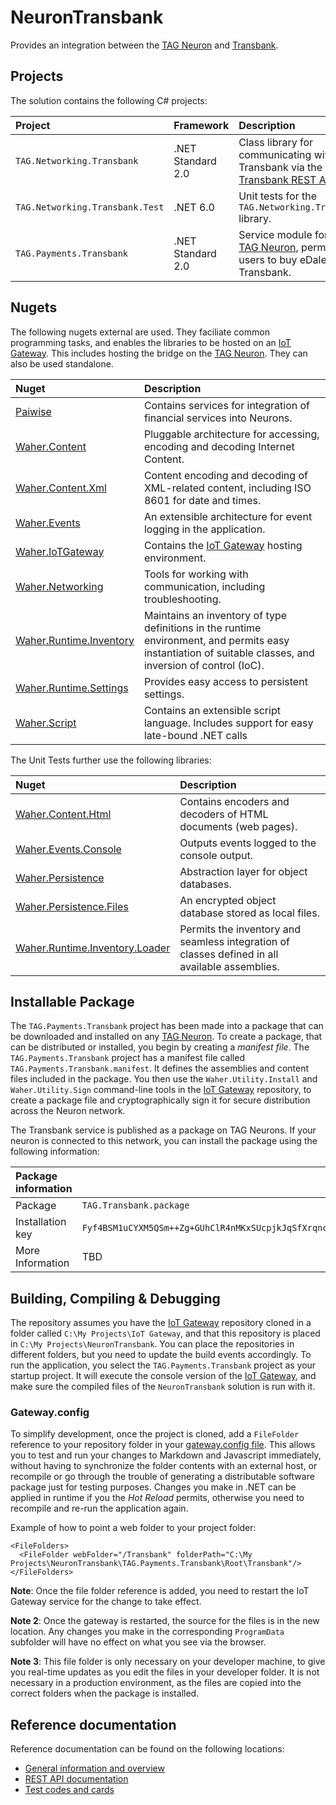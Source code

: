 # NeuronTransbank

Provides an integration between the [TAG Neuron](https://lab.tagroot.io/Documentation/Index.md) and 
[Transbank](https://www.transbankdevelopers.cl/).

## Projects

The solution contains the following C# projects:

| Project                         | Framework         | Description |
|:--------------------------------|:------------------|:------------|
| `TAG.Networking.Transbank`      | .NET Standard 2.0 | Class library for communicating with Transbank via the [Transbank REST API](https://www.transbankdevelopers.cl/referencia/webpay?l=http). |
| `TAG.Networking.Transbank.Test` | .NET 6.0          | Unit tests for the `TAG.Networking.Transbank` library. |
| `TAG.Payments.Transbank`        | .NET Standard 2.0 | Service module for the [TAG Neuron](https://lab.tagroot.io/Documentation/Index.md), permitting users to buy eDaler using Transbank. |

## Nugets

The following nugets external are used. They faciliate common programming tasks, and
enables the libraries to be hosted on an [IoT Gateway](https://github.com/PeterWaher/IoTGateway).
This includes hosting the bridge on the [TAG Neuron](https://lab.tagroot.io/Documentation/Index.md).
They can also be used standalone.

| Nuget                                                                              | Description |
|:-----------------------------------------------------------------------------------|:------------|
| [Paiwise](https://www.nuget.org/packages/Paiwise)                                  | Contains services for integration of financial services into Neurons. |
| [Waher.Content](https://www.nuget.org/packages/Waher.Content/)                     | Pluggable architecture for accessing, encoding and decoding Internet Content. |
| [Waher.Content.Xml](https://www.nuget.org/packages/Waher.Content.Xml/)             | Content encoding and decoding of XML-related content, including ISO 8601 for date and times. |
| [Waher.Events](https://www.nuget.org/packages/Waher.Events/)                       | An extensible architecture for event logging in the application. |
| [Waher.IoTGateway](https://www.nuget.org/packages/Waher.IoTGateway/)               | Contains the [IoT Gateway](https://github.com/PeterWaher/IoTGateway) hosting environment. |
| [Waher.Networking](https://www.nuget.org/packages/Waher.Networking/)               | Tools for working with communication, including troubleshooting. |
| [Waher.Runtime.Inventory](https://www.nuget.org/packages/Waher.Runtime.Inventory/) | Maintains an inventory of type definitions in the runtime environment, and permits easy instantiation of suitable classes, and inversion of control (IoC). |
| [Waher.Runtime.Settings](https://www.nuget.org/packages/Waher.Runtime.Settings/)   | Provides easy access to persistent settings. |
| [Waher.Script](https://www.nuget.org/packages/Waher.Script/)                       | Contains an extensible script language. Includes support for easy late-bound .NET calls |

The Unit Tests further use the following libraries:

| Nuget                                                                                            | Description |
|:-------------------------------------------------------------------------------------------------|:------------|
| [Waher.Content.Html](https://www.nuget.org/packages/Waher.Content.Html/)                         | Contains encoders and decoders of HTML documents (web pages). |
| [Waher.Events.Console](https://www.nuget.org/packages/Waher.Events.Console/)                     | Outputs events logged to the console output. |
| [Waher.Persistence](https://www.nuget.org/packages/Waher.Persistence/)                           | Abstraction layer for object databases. |
| [Waher.Persistence.Files](https://www.nuget.org/packages/Waher.Persistence.Files/)               | An encrypted object database stored as local files. |
| [Waher.Runtime.Inventory.Loader](https://www.nuget.org/packages/Waher.Runtime.Inventory.Loader/) | Permits the inventory and seamless integration of classes defined in all available assemblies. |

## Installable Package

The `TAG.Payments.Transbank` project has been made into a package that can be downloaded and installed on any 
[TAG Neuron](https://lab.tagroot.io/Documentation/Index.md).
To create a package, that can be distributed or installed, you begin by creating a *manifest file*. The
`TAG.Payments.Transbank` project has a manifest file called `TAG.Payments.Transbank.manifest`. It defines the
assemblies and content files included in the package. You then use the `Waher.Utility.Install` and `Waher.Utility.Sign` command-line
tools in the [IoT Gateway](https://github.com/PeterWaher/IoTGateway) repository, to create a package file and cryptographically
sign it for secure distribution across the Neuron network.

The Transbank service is published as a package on TAG Neurons. If your neuron is connected to this network, you can install the
package using the following information:

| Package information ||
|:-----------------|:----|
| Package          | `TAG.Transbank.package`                                                                                        |
| Installation key | `Fyf4BSM1uCYXM5QSm++Zg+GUhClR4nMKxSUcpjkJqSfXrqnc/pyeGSYhu5W2V1BpFsqwCmy9JwIA5b9b381e434cf17f1edd56b47a7576ef` |
| More Information | TBD |

## Building, Compiling & Debugging

The repository assumes you have the [IoT Gateway](https://github.com/PeterWaher/IoTGateway) repository cloned in a folder called
`C:\My Projects\IoT Gateway`, and that this repository is placed in `C:\My Projects\NeuronTransbank`. You can place the
repositories in different folders, but you need to update the build events accordingly. To run the application, you select the
`TAG.Payments.Transbank` project as your startup project. It will execute the console version of the
[IoT Gateway](https://github.com/PeterWaher/IoTGateway), and make sure the compiled files of the `NeuronTransbank` solution
is run with it.

### Gateway.config

To simplify development, once the project is cloned, add a `FileFolder` reference
to your repository folder in your [gateway.config file](https://lab.tagroot.io/Documentation/IoTGateway/GatewayConfig.md). 
This allows you to test and run your changes to Markdown and Javascript immediately, 
without having to synchronize the folder contents with an external 
host, or recompile or go through the trouble of generating a distributable software 
package just for testing purposes. Changes you make in .NET can be applied in runtime
if you the *Hot Reload* permits, otherwise you need to recompile and re-run the
application again.

Example of how to point a web folder to your project folder:

```
<FileFolders>
  <FileFolder webFolder="/Transbank" folderPath="C:\My Projects\NeuronTransbank\TAG.Payments.Transbank\Root\Transbank"/>
</FileFolders>
```

**Note**: Once the file folder reference is added, you need to restart the IoT Gateway service for the change to take effect.

**Note 2**:  Once the gateway is restarted, the source for the files is in the new location. Any changes you make in the corresponding
`ProgramData` subfolder will have no effect on what you see via the browser.

**Note 3**: This file folder is only necessary on your developer machine, to give you real-time updates as you edit the files in your
developer folder. It is not necessary in a production environment, as the files are copied into the correct folders when the package 
is installed.

## Reference documentation

Reference documentation can be found on the following locations:

* [General information and overview](https://www.transbankdevelopers.cl/)
* [REST API documentation](https://www.transbankdevelopers.cl/referencia/webpay?l=http)
* [Test codes and cards](https://www.transbankdevelopers.cl/documentacion/como_empezar#codigos-de-comercio)